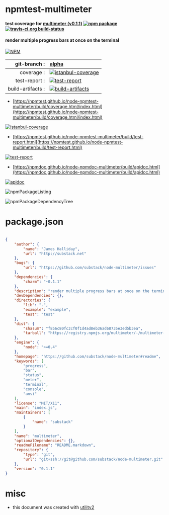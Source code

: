 # npmtest-multimeter

#### test coverage for  [multimeter (v0.1.1)](https://github.com/substack/node-multimeter#readme)  [![npm package](https://img.shields.io/npm/v/npmtest-multimeter.svg?style=flat-square)](https://www.npmjs.org/package/npmtest-multimeter) [![travis-ci.org build-status](https://api.travis-ci.org/npmtest/node-npmtest-multimeter.svg)](https://travis-ci.org/npmtest/node-npmtest-multimeter)

#### render multiple progress bars at once on the terminal

[![NPM](https://nodei.co/npm/multimeter.png?downloads=true&downloadRank=true&stars=true)](https://www.npmjs.com/package/multimeter)

| git-branch : | [alpha](https://github.com/npmtest/node-npmtest-multimeter/tree/alpha)|
|--:|:--|
| coverage : | [![istanbul-coverage](https://npmtest.github.io/node-npmtest-multimeter/build/coverage.badge.svg)](https://npmtest.github.io/node-npmtest-multimeter/build/coverage.html/index.html)|
| test-report : | [![test-report](https://npmtest.github.io/node-npmtest-multimeter/build/test-report.badge.svg)](https://npmtest.github.io/node-npmtest-multimeter/build/test-report.html)|
| build-artifacts : | [![build-artifacts](https://npmtest.github.io/node-npmtest-multimeter/glyphicons_144_folder_open.png)](https://github.com/npmtest/node-npmtest-multimeter/tree/gh-pages/build)|

- [https://npmtest.github.io/node-npmtest-multimeter/build/coverage.html/index.html](https://npmtest.github.io/node-npmtest-multimeter/build/coverage.html/index.html)

[![istanbul-coverage](https://npmtest.github.io/node-npmtest-multimeter/build/screenCapture.buildCi.browser.%252Ftmp%252Fbuild%252Fcoverage.lib.html.png)](https://npmtest.github.io/node-npmtest-multimeter/build/coverage.html/index.html)

- [https://npmtest.github.io/node-npmtest-multimeter/build/test-report.html](https://npmtest.github.io/node-npmtest-multimeter/build/test-report.html)

[![test-report](https://npmtest.github.io/node-npmtest-multimeter/build/screenCapture.buildCi.browser.%252Ftmp%252Fbuild%252Ftest-report.html.png)](https://npmtest.github.io/node-npmtest-multimeter/build/test-report.html)

- [https://npmdoc.github.io/node-npmdoc-multimeter/build/apidoc.html](https://npmdoc.github.io/node-npmdoc-multimeter/build/apidoc.html)

[![apidoc](https://npmdoc.github.io/node-npmdoc-multimeter/build/screenCapture.buildCi.browser.%252Ftmp%252Fbuild%252Fapidoc.html.png)](https://npmdoc.github.io/node-npmdoc-multimeter/build/apidoc.html)

![npmPackageListing](https://npmtest.github.io/node-npmtest-multimeter/build/screenCapture.npmPackageListing.svg)

![npmPackageDependencyTree](https://npmtest.github.io/node-npmtest-multimeter/build/screenCapture.npmPackageDependencyTree.svg)



# package.json

```json

{
    "author": {
        "name": "James Halliday",
        "url": "http://substack.net"
    },
    "bugs": {
        "url": "https://github.com/substack/node-multimeter/issues"
    },
    "dependencies": {
        "charm": "~0.1.1"
    },
    "description": "render multiple progress bars at once on the terminal",
    "devDependencies": {},
    "directories": {
        "lib": ".",
        "example": "example",
        "test": "test"
    },
    "dist": {
        "shasum": "f856c80fc3cf0f1d4ad8eb36ad68735e3ed5b3ea",
        "tarball": "https://registry.npmjs.org/multimeter/-/multimeter-0.1.1.tgz"
    },
    "engine": {
        "node": ">=0.4"
    },
    "homepage": "https://github.com/substack/node-multimeter#readme",
    "keywords": [
        "progress",
        "bar",
        "status",
        "meter",
        "terminal",
        "console",
        "ansi"
    ],
    "license": "MIT/X11",
    "main": "index.js",
    "maintainers": [
        {
            "name": "substack"
        }
    ],
    "name": "multimeter",
    "optionalDependencies": {},
    "readmeFilename": "README.markdown",
    "repository": {
        "type": "git",
        "url": "git+ssh://git@github.com/substack/node-multimeter.git"
    },
    "version": "0.1.1"
}
```



# misc
- this document was created with [utility2](https://github.com/kaizhu256/node-utility2)
